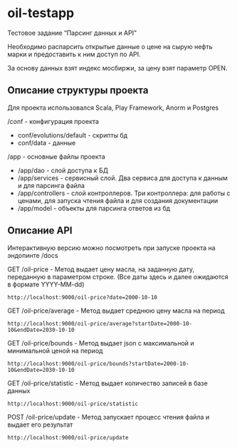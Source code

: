 # oil-testapp

Тестовое задание “Парсинг данных и API”

Необходимо распарсить открытые данные о цене на сырую нефть марки и предоставить к ним доступ по API.

За основу данных взят индекс мосбиржи, за цену взят параметр OPEN.

## Описание структуры проекта

Для проекта использовался Scala, Play Framework, Anorm и Postgres

/conf - конфигурация проекта

- conf/evolutions/default - скрипты бд
- conf/data - данные

/app - основные файлы проекта

- /app/dao - слой доступа к БД
- /app/services - сервисный слой. Два сервиса для доступа к данным и для парсинга файла
- /app/controllers - слой контроллеров. Три контроллера: для работы с ценами, для запуска чтения файла и для создания
  документации
- /app/model - объекты для парсинга ответов из бд

## Описание API

Интерактивную версию можно посмотреть при запуске проекта на эндопинте /docs

GET /oil-price - Метод выдает цену масла, на заданную дату, переданную в параметром строке. (Все даты здесь и далее
ожидаются в формате YYYY-MM-dd)

`http://localhost:9000/oil-price?date=2000-10-10`

GET /oil-price/average - Метод выдает среднюю цену масла на период

`http://localhost:9000/oil-price/average?startDate=2000-10-10&endDate=2030-10-10`

GET /oil-price/bounds - Метод выдает json c максимальной и минимальной ценой на период

`http://localhost:9000/oil-price/bounds?startDate=2000-10-10&endDate=2030-10-10`

GET /oil-price/statistic - Метод выдает количество записей в базе данных

`http://localhost:9000/oil-price/statistic`

POST /oil-price/update - Метод запускает процесс чтения файла и выдает его результат

`http://localhost:9000/oil-price/update`